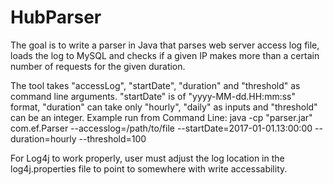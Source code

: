 # HubParser

The goal is to write a parser in Java that parses web server access log file, loads the log to MySQL and checks if a given IP makes more than a certain number of requests for the given duration. 

The tool takes "accessLog", "startDate", "duration" and "threshold" as command line arguments. "startDate" is of "yyyy-MM-dd.HH:mm:ss" format, "duration" can take only "hourly", "daily" as inputs and "threshold" can be an integer.
Example run from Command Line: java -cp "parser.jar" com.ef.Parser --accesslog=/path/to/file --startDate=2017-01-01.13:00:00 --duration=hourly --threshold=100 

For Log4j to work properly, user must adjust the log location in the log4j.properties file to point to somewhere with write accessability.